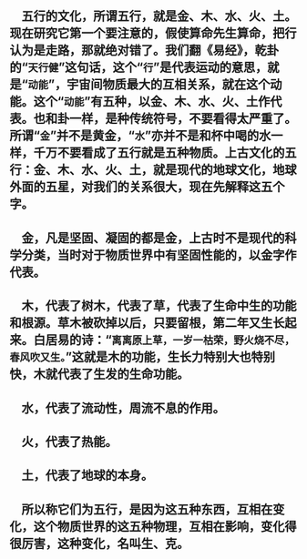 &emsp;五行的文化，所谓五行，就是金、木、水、火、土。现在研究它第一个要注意的，假使算命先生算命，把行认为是走路，那就绝对错了。我们翻《易经》，乾卦的“``天行健``”这句话，这个“``行``”是代表运动的意思，就是“``动能``”，宇宙间物质最大的互相关系，就在这个动能。这个“``动能``”有五种，以金、木、水、火、土作代表。也和卦一样，是种传统符号，不要看得太严重了。所谓“``金``”并不是黄金，“``水``”亦并不是和杯中喝的水一样，千万不要看成了五行就是五种物质。上古文化的五行：金、木、水、火、土，就是现代的地球文化，地球外面的五星，对我们的关系很大，现在先解释这五个字。
---
&emsp;金，凡是坚固、凝固的都是金，上古时不是现代的科学分类，当时对于物质世界中有坚固性能的，以金字作代表。
---
&emsp;木，代表了树木，代表了草，代表了生命中生的功能和根源。草木被砍掉以后，只要留根，第二年又生长起来。白居易的诗：“``离离原上草，一岁一枯荣，野火烧不尽，春风吹又生。``”这就是木的功能，生长力特别大也特别快，木就代表了生发的生命功能。
---
&emsp;水，代表了流动性，周流不息的作用。
---
&emsp;火，代表了热能。
---
&emsp;土，代表了地球的本身。
---
&emsp;所以称它们为五行，是因为这五种东西，互相在变化，这个物质世界的这五种物理，互相在影响，变化得很厉害，这种变化，名叫生、克。
---
